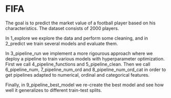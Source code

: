 # FIFA
The goal is to predict the market value of a football player based on his characteristics. The dataset consists of 2000 players.

In 1_explore we explore the data and perform some cleaning, and in 2_predict we train several models and evaluate them.

In 3_pipeline_run we implement a more rigourous approach where we deploy a pipeline to train various models with hyperparameter optimization. First we call 4_pipeline_functions and 5_pipeline_clean. Then we call 6_pipeline_num, 7_pipeline_num_ord and 8_pipeline_num_ord_cat in order to get pipelines adapted to numerical, ordinal and categorical features.

Finally, in 9_pipeline_best_model we re-create the best model and see how well it generalizes to different train-test splits.
